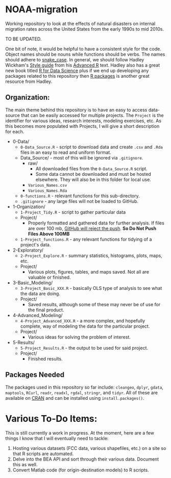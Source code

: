 # NOAA-migration
Working repository to look at the effects of natural disasters on internal migration rates across the United States from the early 1990s to mid 2010s.

TO BE UPDATED.

One bit of note, it would be helpful to have a consistent style for the code. Object names should be nouns while functions should be verbs. The names should adhere to [snake_case](https://en.wikipedia.org/wiki/Snake_case). In general, we should follow Hadley Wickham's [Style guide](http://adv-r.had.co.nz/Style.html) from his [Advanced R](http://adv-r.had.co.nz/) text. Hadley also has a great new book titled [R for Data Science](http://r4ds.had.co.nz/) plus if we end up developing any packages related to this repository then [R packages](http://r-pkgs.had.co.nz/) is another great resource from Hadley.

## Organization:

The main theme behind this repository is to have an easy to access data-source that can be easily accessed for multiple projects. The `Project` is the identifier for various ideas, research interests, modeling exercises, etc. As this becomes more populated with Projects, I will give a short description for each.

* 0-Data/
    * `0-Data_Source.R` - script to download data and create `.csv` and `.Rda` files in an easy to read and uniform format.
    * Data_Source/ - most of this will be ignored via `.gitignore`.
        * raw/
            * All downloaded files from the `0-Data_Source.R` script.
            * Some data cannot be downloaded and must be hosted elsewhere. They will also be in this folder for local use.
        * `Various_Names.csv`
        * `Various_Names.Rda`
    * `0-functions.R` - relevant functions for this sub-directory.
    * `.gitignore` - any large files will not be loaded to GitHub.
* 1-Organization/
    * `1-Project_Tidy.R` - script to gather particular data
    * Project/
        * Properly formatted and gathered data for further analysis. If files are over 100 mb, [GitHub will reject the push](http://stackoverflow.com/questions/17382375/github-file-size-limit-changed-6-18-13-cant-push-now). __So Do Not Push Files Above 100MB__
    * `1-Project_functions.R` - any relevant functions for tidying of a project's data.
* 2-Exploratory/
    * `2-Project_Explore.R` - summary statistics, histograms, plots, maps, etc.
    * Project/
        * Various plots, figures, tables, and maps saved. Not all are valuable or finished.
* 3-Basic_Modeling/
    * `3-Project_Basic_XXX.R` - basically OLS type of analysis to see what the data are doing.
    * Project/
        * Saved results, although some of these may never be of use for the final product.
* 4-Advanced_Modeling/
    * `4-Project_Advanced_XXX.R` - a more complex, and hopefully complete, way of modeling the data for the particular project.
    * Project/
        * Various ideas for solving the problem of interest.
* 5-Results/
    * `5-Project_Results.R` - the output to be used for said project.
    * Project/
        * Finished results.

## Packages Needed
The packages used in this repository so far include: `cleangeo`, `dplyr`, `gdata`, `maptools`, `RCurl`, `readr`, `readxl`, `rgdal`, `stringr`, and `tidyr`. All of these are available on [CRAN](https://cran.r-project.org/) and can be installed using `install.packages()`.

# Various To-Do Items:

This is still currently a work in progress. At the moment, here are a few things I know that I will eventually need to tackle:

1. Hosting various datasets (FCC data, various shapefiles, etc.) on a site so that R scripts are automated.
2. Delve into the BEA API and sort through their various data. Document this as well.
3. Convert Matlab code (for origin-destination models) to R scripts.

